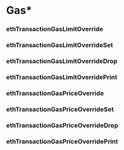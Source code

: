 # Gas*

### ethTransactionGasLimitOverride

### ethTransactionGasLimitOverrideSet

### ethTransactionGasLimitOverrideDrop

### ethTransactionGasLimitOverridePrint

### ethTransactionGasPriceOverride

### ethTransactionGasPriceOverrideSet

### ethTransactionGasPriceOverrideDrop

### ethTransactionGasPriceOverridePrint

